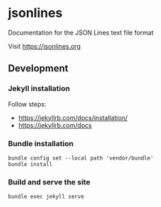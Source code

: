 # jsonlines
Documentation for the JSON Lines text file format

Visit https://jsonlines.org

## Development

### Jekyll installation

Follow steps:
- https://jekyllrb.com/docs/installation/
- https://jekyllrb.com/docs

### Bundle installation

```shell
bundle config set --local path 'vendor/bundle'
bundle install
```

### Build and serve the site

```shell
bundle exec jekyll serve
```